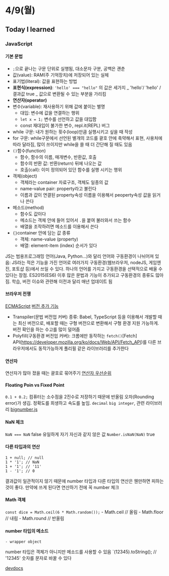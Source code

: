 # 4/9(월)

## Today I learned

### JavaScript
#### 기본 문법
- `;`으로 끝나는 구문 단위로 실행됨, 대소문자 구분, 공백은 괜춘
- 값(value): RAM(주 기억장치)에 저장되어 있는 실체
- 표기법(literal): 값을 표현하는 방법
- **표현식(expression)**: `'hello' === "hello"` 의 값은 세가지 _ 'hello'/ 'hello' / 결과값 true _ 값으로 변환될 수 있는 부분을 가리킴
- **연산자(operator)**
- 변수(variable): 재사용하기 위해 값에 붙이는 별명
	- 대입: 변수에 값을 연결하는 행위 
	- `let x = 1;` 변수를 선언하고 값을 대입함
	- const 재대입이 불가한 변수, repl.it(REPL) 버그
- while 구문: 내가 원하는 횟수(loop)만큼 실행시키고 싶을 때 작성
- for 구문: while구문에서 선언된 별개의 코드를 괄호 안에 축약해서 표현, 사용처에 따라 달라짐, 많이 쓰이지만 while을 쓸 때 더 간단해 질 때도 있음
- `()`함수(function)
	- 함수, 함수의 이름, 매개변수, 반환값, 호출
	- 함수의 반환 값: 반환(return) 뒤에 나오는 값
	- 호출(call): 이미 정의되어 있던 함수를 실행 시키는 행위
- 객체(object)
	- 객체라는 container 자료구조, 객체도 일종의 값
	- name-value pair: property라고 불린다
	- 이름과 값이 연결된 property속성 이름을 이용해서 peoperty속성 값을 읽거나 쓴다
- 메소드(method)
	- 함수도 값이다
	- 메소드는 객체 안에 들어 있어서 `.`을 붙여 불러와서 쓰는 함수
	- 배열을 조작하려면 메소드를 이용해서 쓴다
- `{}`container 안에 담는 값 종류
	- 객체: name-value (property)
	- 배열: element-item (index) 순서가 있다

JS는 범용프로그래밍 언어(Java, Python...)와 달리 언어와 구동환경이 나뉘어져 있음: JS라는 적은 기능을 가진 언어로 여러가지 구동환경(웹브라우저, nodeJS, 게임엔진, 포토샵 등)에서 쓰일 수 있다. 하나의 언어를 가지고 구동환경을 선택적으로 배울 수 있다는 장점. ES2015(ES6) 이후 많은 문법과 기능이 추가되고 구동환경의 종류도 많아짐. 학습, 버전 이슈와 관련해 이전과 달리 매년 업데이트 됨

#### 브라우저 전쟁
[ECMAScript](https://tc39.github.io/ecma262/)
[버전 추가 기능](http://kangax.github.io/compat-table/es2016plus/)

- Transpiler(문법 버전업 커버) 종류: Babel, TypeScript 등을 이용해서 개발할 때는 최신 버전으로, 배포할 때는 구형 버전으로 변환해서 구형 환경 지원 가능하게. 버전 확인을 하는 수고를 많이 덜어줌
- Polyfill(구동환경 버전업 커버): 크롬에만 동작하는 `fetch()`[Fetch] API(https://developer.mozilla.org/ko/docs/Web/API/Fetch_API)를 다른 브라우저에서도 동작가능하게 폴리필 같은 라이브러리를 추가한다

#### 연산자
연산자가 많아 졌을 때는 괄호로 묶어주기
[연산자 우선순위](https://developer.mozilla.org/ko/docs/Web/JavaScript/Reference/Operators/%EC%97%B0%EC%82%B0%EC%9E%90_%EC%9A%B0%EC%84%A0%EC%88%9C%EC%9C%84)

#### Floating Poin vs Fixed Point
`0.1 + 0.2;` 컴퓨터는 소수점을 2진수로 저장하기 때문에 반올림 오차(Rounding error)가 생김. 정확도를 희생하고 속도를 높임.
`decimal` `big integer`, 관련 라이브러리 [bignumber.js](https://runkit.com/embed/iw9fpzeivj7g)

#### NaN 체크
`NaN === NaN` false 유일하게 자기 자신과 같지 않은 값
`Number.isNaN(NaN)` true

#### 다른 타입과의 연산
```
1 + null; // null
1 * '1'; // NaN
1 + '1'; // '11'
1 - '1'; // 0
```
결과값이 일관적이지 않기 때문에 number 타입과 다른 타입의 연산은 웬만하면 피하는 것이 좋다. 만약에 쓰게 된다면 연산하기 전에 꼭 number 체크

#### Math 객체
`const dice = Math.ceil(6 * Math.random());`
	- Math.ceil // 올림
	- Math.floor // 내림
	- Math.round // 반올림

#### number 타입의 메소드
	- wrapper object
number 타입은 객체가 아니지만 메소드를 사용할 수 있음
`(12345).toString(); // '12345'
숫자를 문자로 바꿀 수 있다

[devdocs](http://devdocs.io/)